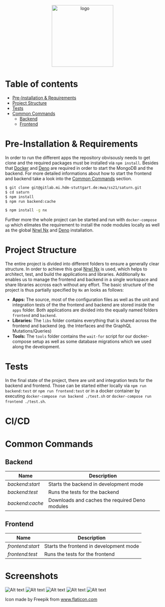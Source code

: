 <center>
  <img src="bingo.png" alt="logo" width="200"/>
</center>

# Table of contents

- [Pre-Installation & Requirements](#Pre-Installation-&-Requirements)
- [Project Structure](#Project-Structure)
- [Tests](#Tests)
- [Common Commands](#Common-Commands)
  - [Backend](#Backend)
  - [Frontend](#Frontend)

# Pre-Installation & Requirements

In order to run the different apps the repository obvisously needs to get clone and the required packages must be installed via `npm install`. Besides that [Docker](https://www.docker.com/) and [Deno](https://deno.land/) are required in order to start the MongoDB and the backend. For more detailed informations about how to start the frontend and backend take a look into the [Common Commands](#Common-Commands) section.

```bash
$ git clone git@gitlab.mi.hdm-stuttgart.de:mwa/ss21/saturn.git
$ cd saturn
$ npm install
$ npm run backend:cache

$ npm install -g nx
```

Further more the whole project can be started and run with `docker-compose up` which elimates the requirement to install the node modules locally as well as the global [Nrwl Nx](https://nx.dev/) and [Deno](https://deno.land/) installation.

# Project Structure

The entire project is divided into different folders to ensure a generally clear structure. In order to achieve this goal [Nrwl Nx](https://nx.dev/) is used, which helps to architect, test, and build the applications and libraries. Additionally `Nx` enables us to manage the frontend and backend in a single workspace and share libraries accross each without any effort. The basic structure of the project is thus partially specified by `Nx` an looks as follows:

- **Apps:** The source, most of the configuration files as well as the unit and integration tests of the the frontend and backend are stored inside the `apps` folder. Both applications are divided into the equally named folders `frontend` and `backend`.
- **Libraries:** The `libs` folder contains everything that is shared across the frontend and backend (eg. the Interfaces and the GraphQL Mutations/Queries)
- **Tools:** The `tools` folder contains the `wait-for` script for our docker-compose setup as well as some database migrations which we used along the development.

# Tests

In the final state of the project, there are unit and integration tests for the backend and frontend. Those can be started either locally via `npm run backend:test` or `npm run frontend:test` or in a docker container by executing `docker-compose run backend ./test.sh` or `docker-compose run frontend ./test.sh`.

# CI/CD

# Common Commands

## Backend

| Name            | Description                                    |
| --------------- | ---------------------------------------------- |
| _backend:start_ | Starts the backend in development mode         |
| _backend:test_  | Runs the tests for the backend                 |
| _backend:cache_ | Downloads and caches the required Deno modules |

## Frontend

| Name             | Description                             |
| ---------------- | --------------------------------------- |
| _frontend:start_ | Starts the frontend in development mode |
| _frontend:test_  | Runs the tests for the frontend         |

# Screenshots

![Alt text](./screenshots/games_screen.png)
![Alt text](./screenshots/create_game_dialog.png)
![Alt text](./screenshots/game_screen.png)
![Alt text](./screenshots/game_screen_bingo.png)
![Alt text](./screenshots/game_screen_admin.png)

Icon made by Freepik from www.flaticon.com
